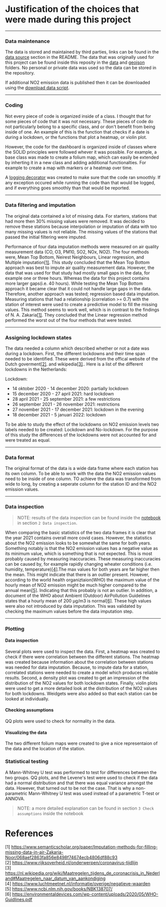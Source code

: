 # Justification of the choices that were made during this project


* * *
### Data maintenance 

The data is stored and maintained by third parties, links can be found in the [data source](../README.md) section in the README. The data that was originally used 
for this project can be found inside this reposity in the [data](../data/) and [geojson](../geojson/) folders. No personal or private data was used so the data can be 
stored in the repository. 

If additional NO2 emission data is published then it can be downloaded using the [download data script](../scripts/download_data.py). 

* * *
### Coding

Not every piece of code is organized inside of a class. I thought that for some pieces of code that it was not necessary. 
These pieces of code do not particularly belong to a specific class, and or don't benefit from being inside of one. An example of this is the function that checks if a 
date is during a lockdown, or the functions that plot a heatmap, or violin plot. 

However, the code for the dashboard is organized inside of classes where the SOLID principles were followed whever it was possible. 
For example, a base class was made to create a folium map, which can easily be extended by inherting it in a new class and adding additional functionalties. 
For example to create a map with markers or a heatmap over time. 

A [logging decorator](scripts/logger.py) was created to make sure that the code ran smoothly. If any exception occured while running the code than that would be logged, 
and if everything goes smoothly than that would be reported.

* * *
### Data filtering and imputation

The original data contained a lot of missing data. For starters, stations that had more then 30% missing values were removed. 
It was decided to remove these stations because interpolation or imputation of data with too many missing values is not reliable. 
The missing values of the stations that passed the initial filtering were imputed. 

Performance of four data imputation methods were measured on air quality measurement data (CO, O3, PM10, SO2, NOx, NO2). The four methods were, Mean Top Bottom, 
Neirest Neighbours, Linear regression, and Multiple imputation[[1]](#references). This study concluded that the Mean Top Bottom approach was best to impute air quality measurement data. 
However, the data that was used for that study had mostly small gaps in the data, for example one or three hours. Whereas the data for this project contains more larger 
gaps(i.e. 40 hours). While testing the Mean Top Bottom approach it became clear that it could not handle large gaps in the data. Therefore, another approach was tested; 
regression based data imputation. Measuring stations that had a relationship (correlation >= 0.7) with the station of interest were used to create a predictive model to 
fill the missing values. This method seems to work well, which is in contrast to the findings of N. A. Zakaria[[1]](#references). They concluded that the Linear regression method 
performed the worst out of the four methods that were tested. 

* * *
### Assigning lockdown states

The data needed a column which described whether or not a date was during a lockdown. First, the different lockdowns and their time span needed to be identified.
These were derived from the offical website of the Dutch goverment[[2]](#references). and wikipedia[[3]](#references)..
Here is a list of the different lockdowns in the Netherlands:

Lockdown:
* 14 oktober 2020 - 14 december 2020: partially lockdown
* 15 december 2020 - 27 april 2021: hard lockdown
* 28 april 2021 - 25 september 2021: a few restrictions
* 26 september 2021 - 26 november 2021: restrictions
* 27 november 2021 - 17 december 2021: lockdown in the evening
* 18 december 2021 -  5 januari 2022: lockdown

To be able to study the effect of the lockdowns on NO2 emission levels two labels needed to be created: Lockdown and No-lockdown.
For the purpose of this study the differences of the lockdowns were not accounted for and were treated as equal. 


* * * 
### Data format

The original format of the data is a wide data frame where each station has its own column. To be able to work with the data the NO2 emission values need to be inside of one 
column. TO achieve the data was transformed from wide to long, by creating a seperate column for the station ID and the NO2 emission values. 


* * *
### Data inspection

> NOTE: results of the data inspection can be found inside the [notebook](../NO2_emission_corona.ipynb) in section `2 Data inspection`.

When comparing the basic statistics of the two data frames it is clear that the year 2021 contains overall more covid cases. 
However, the statistics about the NO2 emission looks to be somewhat the same for both years. Something notably is that the NO2 emission values has a negative 
value as its minimum value, which is something that is not expected. This is most probably caused by measuring inaccuracies. These measuring inaccuracies can be caused by, 
for example rapidly changing wheater conditions (i.e. humidity, temperature)[[4]](#references).The max values for both years are far higher then the mean. This might indicate 
that there is an outlier present. However, according to the world health organiztaion(WHO) the maximum value of the hourly mean of NO2 emission might be much higher compared 
to the annual mean[[5]](#references). Indicating that this probably is not an outlier. In addition, a document of the WHO about Ambient (Outdoor) AirPollution Guidelines states that a hourly 
mean of 200 μg/m3 is normal[[6]](#references). These high values were also not introduced by data imputation. This was validated by checking the maximum values before the data imputation step. 

* * *
### Plotting 

#### Data inspection
Several plots were used to inspect the data. First, a heatmap was created to check if there were correlation between the different stations. 
The heatmap was created because information about the correlation between stations was needed for data imputation. Because, to impute data for a station, 
correlated stations were needed to create a model which produces reliable results. Second, a density plot was created to get an impression of the distribution of the NO2 
values for both lockdown states. Finally, violin plots were used to get a more detailed look at the distribution of the NO2 values for both lockdowns. Weidgets were also added
so that each station can be looked at individually. 

#### Checking assumptions
QQ plots were used to check for normality in the data. 

#### Visualizing the data
The two different folium maps were created to give a nice representaion of the data and the location of the station.

### Statistical testing

A Mann-Whitney U test was performed to test for differences between the two groups.  QQ plots, and the Levene's test were used to check if the data had a normal distribution and that there was equal variance amongst the data. However, that turned out to be not the case. That is why a non-parametric Mann-Whitney U test was used instead of a parametric T-test or ANNOVA.

> NOTE: a more detailed explanation can be found in section `3 Check assumptions` inside the notebook


# References

[1] https://www.semanticscholar.org/paper/Imputation-methods-for-filling-missing-data-in-air-Zakaria-Noor/068aef2863fa856e8498f74674ecb4806df88c93  
[2] https://www.rijksoverheid.nl/onderwerpen/coronavirus-tijdlijn    
[3] https://nl.wikipedia.org/wiki/Maatregelen_tijdens_de_coronacrisis_in_Nederland#Maatregelen_naar_datum_van_aankondiging  
[4] https://www.luchtmeetnet.nl/informatie/overige/negatieve-waarden  
[5] https://www.ncbi.nlm.nih.gov/books/NBK138707/  
[6] https://environmentaldevices.com/wp-content/uploads/2020/05/WHO-Guidlines.pdf  
